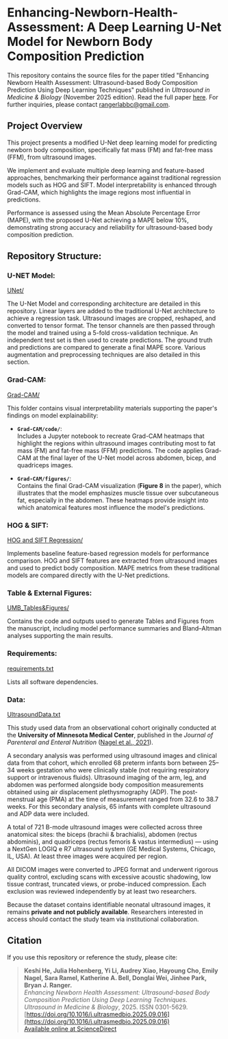 # Enhancing-Newborn-Health-Assessment: A Deep Learning U-Net Model for Newborn Body Composition Prediction
This repository contains the source files for the paper titled "Enhancing Newborn Health Assessment: Ultrasound-based Body Composition Prediction Using Deep Learning Techniques" published in *Ultrasound in Medicine &amp; Biology* (November 2025 edition). Read the full paper [here](https://www.sciencedirect.com/science/article/pii/S0301562925003813?dgcid=coauthor). For further inquiries, please contact rangerlabbc@gmail.com.

## Project Overview

This project presents a modified U-Net deep learning model for predicting newborn body composition, specifically fat mass (FM) and fat-free mass (FFM), from ultrasound images.

We implement and evaluate multiple deep learning and feature-based approaches, benchmarking their performance against traditional regression models such as HOG and SIFT. Model interpretability is enhanced through Grad-CAM, which highlights the image regions most influential in predictions.

Performance is assessed using the Mean Absolute Percentage Error (MAPE), with the proposed U-Net achieving a MAPE below 10%, demonstrating strong accuracy and reliability for ultrasound-based body composition prediction.

## Repository Structure: 
### U-NET Model: 
[UNet/](UNet/)

The U-Net Model and corresponding architecture are detailed in this repository. Linear layers are added to the traditional U-Net architecture to achieve a regression task. Ultrasound images are cropped, reshaped, and converted to tensor format. The tensor channels are then passed through the model and trained using a 5-fold cross-validation technique. An independent test set is then used to create predictions. The ground truth and predictions are compared to generate a final MAPE score. Various augmentation and preprocessing techniques are also detailed in this section. 

### Grad-CAM: 
[Grad-CAM/](Grad-CAM/)

This folder contains visual interpretability materials supporting the paper's findings on model explainability:

- **`Grad-CAM/code/`**:  
  Includes a Jupyter notebook to recreate Grad-CAM heatmaps that highlight the regions within ultrasound images contributing most to fat mass (FM) and fat-free mass (FFM) predictions. The code applies Grad-CAM at the final layer of the U-Net model across abdomen, bicep, and quadriceps images.

- **`Grad-CAM/figures/`**:  
  Contains the final Grad-CAM visualization (**Figure 8** in the paper), which illustrates that the model emphasizes muscle tissue over subcutaneous fat, especially in the abdomen. These heatmaps provide insight into which anatomical features most influence the model's predictions.
  
### HOG & SIFT: 
[HOG and SIFT Regression/](HOG%20and%20SIFT%20Regression/)

Implements baseline feature-based regression models for performance comparison. HOG and SIFT features are extracted from ultrasound images and used to predict body composition. MAPE metrics from these traditional models are compared directly with the U-Net predictions.

### Table & External Figures: 
[UMB_Tables&Figures/](UMB_Tables%26Figures/)

Contains the code and outputs used to generate Tables and Figures from the manuscript, including model performance summaries and Bland–Altman analyses supporting the main results.

### Requirements: 
[requirements.txt](requirements.txt)

Lists all software dependencies.

### Data:
[UltrasoundData.txt](UltrasoundData.txt)

This study used data from an observational cohort originally conducted at the **University of Minnesota Medical Center**, published in the *Journal of Parenteral and Enteral Nutrition* ([Nagel et al., 2021](https://aspenjournals.onlinelibrary.wiley.com/doi/10.1002/jpen.1829)).  

A secondary analysis was performed using ultrasound images and clinical data from that cohort, which enrolled 68 preterm infants born between 25–34 weeks gestation who were clinically stable (not requiring respiratory support or intravenous fluids). Ultrasound imaging of the arm, leg, and abdomen was performed alongside body composition measurements obtained using air displacement plethysmography (ADP). The post-menstrual age (PMA) at the time of measurement ranged from 32.6 to 38.7 weeks. For this secondary analysis, 65 infants with complete ultrasound and ADP data were included.  

A total of 721 B-mode ultrasound images were collected across three anatomical sites: the biceps (brachii & brachialis), abdomen (rectus abdominis), and quadriceps (rectus femoris & vastus intermedius) — using a NextGen LOGIQ e R7 ultrasound system (GE Medical Systems, Chicago, IL, USA). At least three images were acquired per region.  

All DICOM images were converted to JPEG format and underwent rigorous quality control, excluding scans with excessive acoustic shadowing, low tissue contrast, truncated views, or probe-induced compression. Each exclusion was reviewed independently by at least two researchers.   

Because the dataset contains identifiable neonatal ultrasound images, it remains **private and not publicly available**. Researchers interested in access should contact the study team via institutional collaboration.  

## Citation

If you use this repository or reference the study, please cite:

> **Keshi He, Julia Hohenberg, Yi Li, Audrey Xiao, Hayoung Cho, Emily Nagel, Sara Ramel, Katherine A. Bell, Donglai Wei, Jinhee Park, Bryan J. Ranger.**  
> *Enhancing Newborn Health Assessment: Ultrasound-based Body Composition Prediction Using Deep Learning Techniques.*  
> *Ultrasound in Medicine & Biology*, 2025. ISSN 0301-5629.  
> [https://doi.org/10.1016/j.ultrasmedbio.2025.09.016](https://doi.org/10.1016/j.ultrasmedbio.2025.09.016)  
> [Available online at ScienceDirect](https://www.sciencedirect.com/science/article/pii/S0301562925003813)
